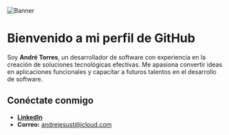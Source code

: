 ![Banner](https://i.imgur.com/kvhBxgZ.png)
# Bienvenido a mi perfil de GitHub

Soy **André Torres**, un desarrollador de software con experiencia en la creación de soluciones tecnológicas efectivas. Me apasiona convertir ideas en aplicaciones funcionales y capacitar a futuros talentos en el desarrollo de software.

## Conéctate conmigo

- **[LinkedIn](https://www.linkedin.com/in/andrétorres)**
- **Correo:** andrejesust@icloud.com

